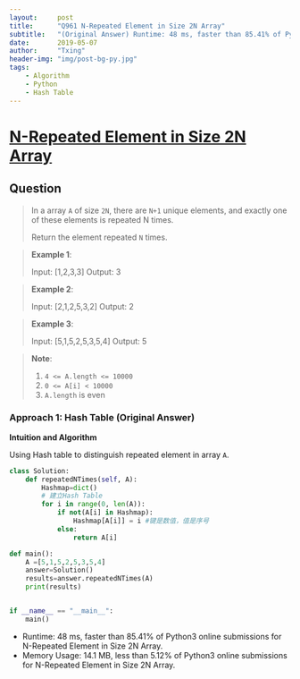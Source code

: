 ```yaml
---
layout:     post
title:      "Q961 N-Repeated Element in Size 2N Array"
subtitle:   "(Original Answer) Runtime: 48 ms, faster than 85.41% of Python3 online submissions"
date:       2019-05-07
author:     "Txing"
header-img: "img/post-bg-py.jpg"
tags:
    - Algorithm
    - Python
    - Hash Table
---
```


# [N-Repeated Element in Size 2N Array](https://leetcode.com/problems/n-repeated-element-in-size-2n-array/)

## Question

> In a array `A` of size `2N`, there are `N+1` unique elements, and exactly one of these elements is repeated N times.
>
> Return the element repeated `N` times.

> **Example 1**: 
>
> Input: [1,2,3,3]
> Output: 3

> **Example 2**: 
>
> Input: [2,1,2,5,3,2]
> Output: 2

> **Example 3**: 
>
> Input: [5,1,5,2,5,3,5,4]
> Output: 5

> **Note**:
>
> 1. `4 <= A.length <= 10000`
> 2. `0 <= A[i] < 10000`
> 3. `A.length` is even



### Approach 1: Hash Table (Original Answer)

**Intuition and Algorithm**

Using Hash table to distinguish repeated element in array `A`. 

```python
class Solution:
    def repeatedNTimes(self, A):
        Hashmap=dict()
        # 建立Hash Table
        for i in range(0, len(A)):
            if not(A[i] in Hashmap):
                Hashmap[A[i]] = i #键是数值，值是序号
            else:
                return A[i]

def main():
    A =[5,1,5,2,5,3,5,4]
    answer=Solution()
    results=answer.repeatedNTimes(A)
    print(results)


if __name__ == "__main__":
    main()
```

- Runtime: 48 ms, faster than 85.41% of Python3 online submissions for N-Repeated Element in Size 2N Array.
- Memory Usage: 14.1 MB, less than 5.12% of Python3 online submissions for N-Repeated Element in Size 2N Array.